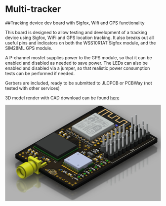 # Multi-tracker

##Tracking device dev board with Sigfox, Wifi and GPS functionality

This board is designed to allow testing and development of a tracking device using Sigfox, WiFi and GPS location tracking. It also breaks out all useful pins and indicators on both the WSS10R1AT Sigfox module, and the SIM28ML GPS module.

A P-channel mosfet supplies power to the GPS module, so that it can be enabled and disabled as needed to save power. The LEDs can also be enabled and disabled via a jumper, so that realistic power consumption tests can be performed if needed.

Gerbers are included, ready to be submitted to JLCPCB or PCBWay (not tested with other services)

3D model render with CAD download can be found [here](https://a360.co/2Z3gr4b)

![Render](./images/tracker-brd-v1.jpg?raw=true)
